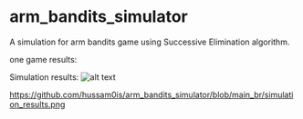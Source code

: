 # arm_bandits_simulator
A simulation for arm bandits game using Successive Elimination algorithm.

one game results:



Simulation results:
![alt text](https://github.com/hussam0is/arm_bandits_simulator/blob/main_br/simulation_results.png)

https://github.com/hussam0is/arm_bandits_simulator/blob/main_br/simulation_results.png
